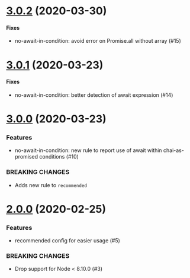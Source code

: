 # [3.0.2](https://github.com/fintechstudios/eslint-plugin-chai-as-promised/compare/v3.0.1...v3.0.2) (2020-03-30)

#### Fixes
* no-await-in-condition: avoid error on Promise.all without array (#15)

# [3.0.1](https://github.com/fintechstudios/eslint-plugin-chai-as-promised/compare/v3.0.0...v3.0.1) (2020-03-23)

#### Fixes
* no-await-in-condition: better detection of await expression (#14)

# [3.0.0](https://github.com/fintechstudios/eslint-plugin-chai-as-promised/compare/v2.0.0...v3.0.0) (2020-03-23)

### Features
* no-await-in-condition: new rule to report use of await within chai-as-promised conditions (#10)

### BREAKING CHANGES
* Adds new rule to `recommended`

# [2.0.0](https://github.com/fintechstudios/eslint-plugin-chai-as-promised/compare/v1.0.0...v2.0.0) (2020-02-25)

### Features
* recommended config for easier usage (#5)

### BREAKING CHANGES
* Drop support for Node < 8.10.0 (#3)
